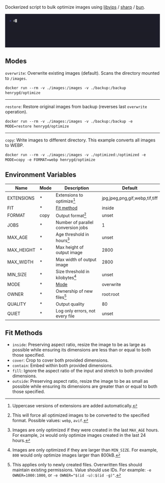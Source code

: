 Dockerized script to bulk optimize images using [libvips](https://github.com/libvips/libvips) / [sharp](https://github.com/lovell/sharp) / [bun](https://bun.sh).

![example terminal command output: Total: 5.36MB saved from 4 images](assets/example.gif)

## Modes

`overwrite`: Overwrite existing images (default). Scans the directory mounted to `/images`.

```
docker run --rm -v ./images:/images -v ./backup:/backup henrygd/optimize
```

---

`restore`: Restore original images from backup (reverses last `overwrite` operation).

```
docker run --rm -v ./images:/images -v ./backup:/backup -e MODE=restore henrygd/optimize
```

---

`copy`: Write images to different directory. This example converts all images to WEBP.

```
docker run --rm -v ./images:/images -v ./optimized:/optimized -e MODE=copy -e FORMAT=webp henrygd/optimize
```

## Environment Variables

| Name       | Mode | Description                         | Default                        |
| ---------- | ---- | ----------------------------------- | ------------------------------ |
| EXTENSIONS | \*   | Extensions to optimize[^extensions] | jpg,jpeg,png,gif,webp,tif,tiff |
| FIT        | \*   | [Fit method](#fit-methods)          | inside                         |
| FORMAT     | copy | Output format[^format]              | unset                          |
| JOBS       | \*   | Number of parallel conversion jobs  | 1                              |
| MAX_AGE    | \*   | Age threshold in hours[^age]        | unset                          |
| MAX_HEIGHT | \*   | Max height of output image          | 2800                           |
| MAX_WIDTH  | \*   | Max width of output image           | 2800                           |
| MIN_SIZE   | \*   | Size threshold in kilobytes[^size]  | unset                          |
| MODE       | \*   | [Mode](#modes)                      | overwrite                      |
| OWNER      | \*   | Ownership of new files[^owner]      | root:root                      |
| QUALITY    | \*   | Output quality                      | 80                             |
| QUIET      | \*   | Log only errors, not every file     | unset                          |

## Fit Methods

- `inside`: Preserving aspect ratio, resize the image to be as large as possible while ensuring its dimensions are less than or equal to both those specified.
- `cover`: Crop to cover both provided dimensions.
- `contain`: Embed within both provided dimensions.
- `fill`: Ignore the aspect ratio of the input and stretch to both provided dimensions.
- `outside`: Preserving aspect ratio, resize the image to be as small as possible while ensuring its dimensions are greater than or equal to both those specified.

[^extensions]: Uppercase versions of extensions are added automatically.
[^size]: Images are only optimized if they are larger than `MIN_SIZE`. For example, `800` would only optimize images larger than 800kB.
[^age]: Images are only optimized if they were created in the last `MAX_AGE` hours. For example, `24` would only optimize images created in the last 24 hours.
[^owner]: This applies only to newly created files. Overwritten files should maintain existing permissions. Value should use IDs. For example: `-e OWNER=1000:1000`, or `-e OWNER="$(id -u):$(id -g)"`.
[^format]: This will force all optimized images to be converted to the specified format. Possible values: `webp`, `avif`.
